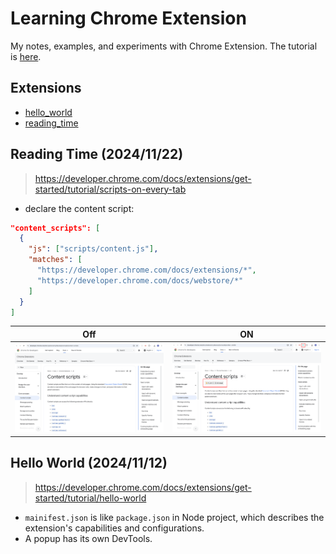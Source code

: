 # Learning Chrome Extension

My notes, examples, and experiments with Chrome Extension. The tutorial is [here](https://developer.chrome.com/docs/extensions/get-started).

## Extensions

- [hello_world](./hello_world/)
- [reading_time](./reading_time/)

## Reading Time (2024/11/22)

> https://developer.chrome.com/docs/extensions/get-started/tutorial/scripts-on-every-tab

- declare the content script:

```json
"content_scripts": [
  {
    "js": ["scripts/content.js"],
    "matches": [
      "https://developer.chrome.com/docs/extensions/*",
      "https://developer.chrome.com/docs/webstore/*"
    ]
  }
]
```

| Off                            | ON                           |
| ------------------------------ | ---------------------------- |
| ![off](./reading_time/off.png) | ![on](./reading_time/on.png) |

## Hello World (2024/11/12)

> https://developer.chrome.com/docs/extensions/get-started/tutorial/hello-world

- `mainifest.json` is like `package.json` in Node project, which describes the extension's capabilities and configurations.
- A popup has its own DevTools.
